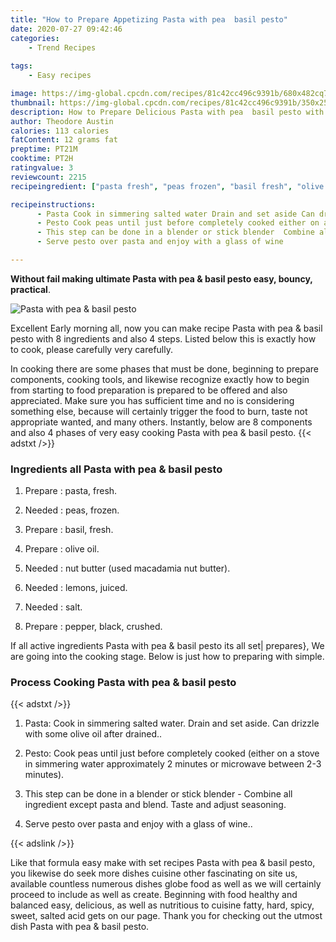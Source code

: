 ```yaml
---
title: "How to Prepare Appetizing Pasta with pea  basil pesto"
date: 2020-07-27 09:42:46
categories:
    - Trend Recipes
    
tags:
    - Easy recipes

image: https://img-global.cpcdn.com/recipes/81c42cc496c9391b/680x482cq70/pasta-with-pea-basil-pesto-recipe-main-photo.jpg
thumbnail: https://img-global.cpcdn.com/recipes/81c42cc496c9391b/350x250cq70/pasta-with-pea-basil-pesto-recipe-main-photo.jpg
description: How to Prepare Delicious Pasta with pea  basil pesto with 8 ingredients and 4 stages of easy cooking.
author: Theodore Austin
calories: 113 calories
fatContent: 12 grams fat
preptime: PT21M
cooktime: PT2H
ratingvalue: 3
reviewcount: 2215
recipeingredient: ["pasta fresh", "peas frozen", "basil fresh", "olive oil", "nut butter used macadamia nut butter", "lemons juiced", "salt", "pepper black crushed"]

recipeinstructions: 
      - Pasta Cook in simmering salted water Drain and set aside Can drizzle with some olive oil after drained 
      - Pesto Cook peas until just before completely cooked either on a stove in simmering water approximately 2 minutes or microwave between 23 minutes 
      - This step can be done in a blender or stick blender  Combine all ingredient except pasta and blend Taste and adjust seasoning 
      - Serve pesto over pasta and enjoy with a glass of wine

---
```




**Without fail making ultimate Pasta with pea &amp; basil pesto easy, bouncy, practical**. 


![Pasta with pea &amp; basil pesto](https://img-global.cpcdn.com/recipes/81c42cc496c9391b/680x482cq70/pasta-with-pea-basil-pesto-recipe-main-photo.jpg "Pasta with pea &amp; basil pesto")




Excellent Early morning all, now you can make recipe Pasta with pea &amp; basil pesto with 8 ingredients and also 4 steps. Listed below this is exactly how to cook, please carefully very carefully.

In cooking there are some phases that must be done, beginning to prepare components, cooking tools, and likewise recognize exactly how to begin from starting to food preparation is prepared to be offered and also appreciated. Make sure you has sufficient time and no is considering something else, because will certainly trigger the food to burn, taste not appropriate wanted, and many others. Instantly, below are 8 components and also 4 phases of very easy cooking Pasta with pea &amp; basil pesto.
{{< adstxt />}}

### Ingredients all Pasta with pea &amp; basil pesto


1. Prepare  : pasta, fresh.

1. Needed  : peas, frozen.

1. Prepare  : basil, fresh.

1. Prepare  : olive oil.

1. Needed  : nut butter (used macadamia nut butter).

1. Needed  : lemons, juiced.

1. Needed  : salt.

1. Prepare  : pepper, black, crushed.



If all active ingredients Pasta with pea &amp; basil pesto its all set| prepares}, We are going into the cooking stage. Below is just how to preparing with simple.

### Process Cooking Pasta with pea &amp; basil pesto

{{< adstxt />}}


1. Pasta: Cook in simmering salted water. Drain and set aside. Can drizzle with some olive oil after drained..



1. Pesto: Cook peas until just before completely cooked (either on a stove in simmering water approximately 2 minutes or microwave between 2-3 minutes).



1. This step can be done in a blender or stick blender - Combine all ingredient except pasta and blend. Taste and adjust seasoning.



1. Serve pesto over pasta and enjoy with a glass of wine..





{{< adslink />}}

Like that formula easy make with set recipes Pasta with pea &amp; basil pesto, you likewise do seek more dishes cuisine other fascinating on site us, available countless numerous dishes globe food as well as we will certainly proceed to include as well as create. Beginning with food healthy and balanced easy, delicious, as well as nutritious to cuisine fatty, hard, spicy, sweet, salted acid gets on our page. Thank you for checking out the utmost dish Pasta with pea &amp; basil pesto.
